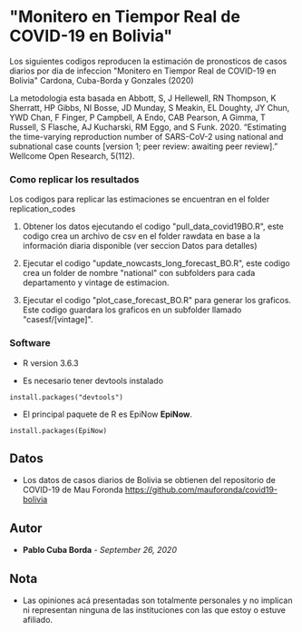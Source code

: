 # "Monitero en Tiempor Real de COVID-19 en Bolivia"

Los siguientes codigos reproducen la estimación de pronosticos de casos diarios por dia de infeccion "Monitero en Tiempor Real de COVID-19 en Bolivia" Cardona, Cuba-Borda y Gonzales (2020)

La metodologia esta basada en Abbott, S, J Hellewell, RN Thompson, K Sherratt, HP Gibbs, NI Bosse, JD Munday, S Meakin, EL Doughty, JY Chun, YWD Chan, F Finger, P Campbell, A Endo, CAB Pearson, A Gimma, T Russell, S Flasche, AJ Kucharski, RM Eggo, and S Funk. 2020.
“Estimating the time-varying reproduction number of SARS-CoV-2 using national and subnational
case counts [version 1; peer review: awaiting peer review].” Wellcome Open Research, 5(112).

### Como replicar los resultados
Los codigos para replicar las estimaciones se encuentran en el folder replication_codes

1) Obtener los datos ejecutando el codigo "pull_data_covid19BO.R", este codigo crea un archivo de csv en el folder rawdata en base a la información diaria disponible (ver seccion Datos para detalles)

2) Ejecutar el codigo "update_nowcasts_long_forecast_BO.R", este codigo crea un folder de nombre "national" con subfolders para cada departamento y vintage de estimacion.

3) Ejecutar el codigo "plot_case_forecast_BO.R" para generar los graficos. Este codigo guardara los graficos en un subfolder llamado "casesf/[vintage]".

### Software

* R version 3.6.3

* Es necesario tener devtools instalado

```
install.packages("devtools")
```


* El principal paquete de R es EpiNow __EpiNow__.

```
install.packages(EpiNow)
```

## Datos

* Los datos de casos diarios de Bolivia se obtienen del repositorio de COVID-19 de Mau Foronda
https://github.com/mauforonda/covid19-bolivia

## Autor

* **Pablo Cuba Borda** - *September 26, 2020*

## Nota
* Las opiniones acá presentadas son totalmente personales y no implican ni representan ninguna de las instituciones con las que estoy o estuve afiliado.

